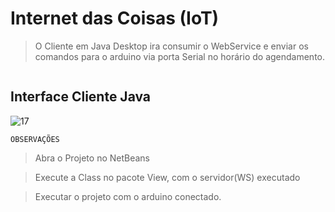 # Internet das Coisas (IoT) 


> O Cliente em Java Desktop ira consumir o WebService e enviar os comandos para o arduino via porta Serial no horário do agendamento.

```sh

```

## Interface Cliente Java
![17](https://user-images.githubusercontent.com/24957978/27362785-a5fee114-55fe-11e7-830f-88eba0b93915.png)


`OBSERVAÇÕES`

> Abra o Projeto no NetBeans

> Execute a Class no pacote View, com o servidor(WS) executado 

> Executar o projeto com o arduino conectado.
